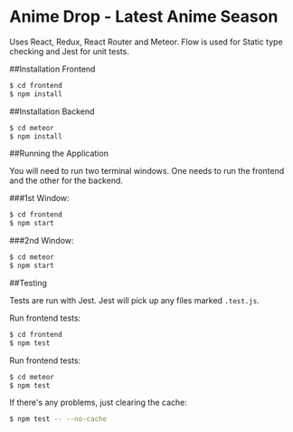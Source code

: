 # Anime Drop - Latest Anime Season

Uses React, Redux, React Router and Meteor. Flow is used for Static type checking and Jest for unit tests.

##Installation Frontend

```bash
$ cd frontend
$ npm install
```

##Installation Backend

```bash
$ cd meteor
$ npm install
```

##Running the Application

You will need to run two terminal windows. One needs to run the frontend and the other for the backend.


###1st Window:
```bash
$ cd frontend
$ npm start
```
###2nd Window:
```bash 
$ cd meteor
$ npm start
```


##Testing

Tests are run with Jest. Jest will pick up any files marked `.test.js`.

Run frontend tests:
```bash
$ cd frontend
$ npm test
```

Run frontend tests:
```bash
$ cd meteor
$ npm test
```

If there's any problems, just clearing the cache:

```bash
$ npm test -- --no-cache
```
